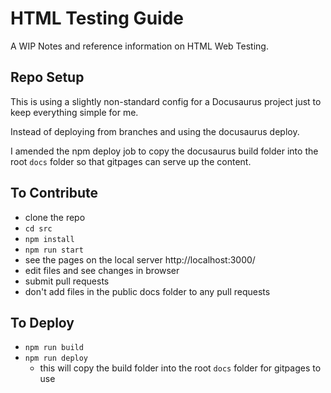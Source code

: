 # HTML Testing Guide

A WIP Notes and reference information on HTML Web Testing.


## Repo Setup

This is using a slightly non-standard config for a Docusaurus project just to keep everything simple for me.

Instead of deploying from branches and using the docusaurus deploy.

I amended the npm deploy job to copy the docusaurus build folder into the root `docs` folder so that gitpages can serve up the content.

## To Contribute

- clone the repo
- `cd src`
- `npm install`
- `npm run start`
- see the pages on the local server http://localhost:3000/
- edit files and see changes in browser
- submit pull requests
- don't add files in the public docs folder to any pull requests

## To Deploy

- `npm run build`
- `npm run deploy`
    - this will copy the build folder into the root `docs` folder for gitpages to use



